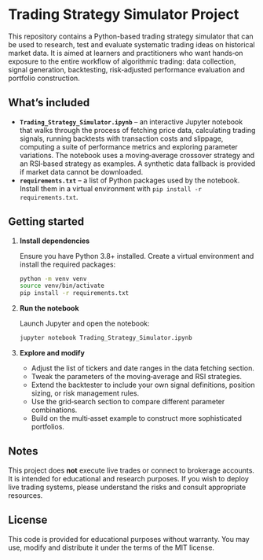 # Trading Strategy Simulator Project

This repository contains a Python-based trading strategy simulator that can be used to research, test and evaluate systematic trading ideas on historical market data.  It is aimed at learners and practitioners who want hands‑on exposure to the entire workflow of algorithmic trading: data collection, signal generation, backtesting, risk‑adjusted performance evaluation and portfolio construction.

## What’s included

- **`Trading_Strategy_Simulator.ipynb`** – an interactive Jupyter notebook that walks through the process of fetching price data, calculating trading signals, running backtests with transaction costs and slippage, computing a suite of performance metrics and exploring parameter variations.  The notebook uses a moving‑average crossover strategy and an RSI‑based strategy as examples.  A synthetic data fallback is provided if market data cannot be downloaded.
- **`requirements.txt`** – a list of Python packages used by the notebook.  Install them in a virtual environment with `pip install -r requirements.txt`.

## Getting started

1. **Install dependencies**

   Ensure you have Python 3.8+ installed.  Create a virtual environment and install the required packages:

   ```bash
   python -m venv venv
   source venv/bin/activate
   pip install -r requirements.txt
   ```

2. **Run the notebook**

   Launch Jupyter and open the notebook:

   ```bash
   jupyter notebook Trading_Strategy_Simulator.ipynb
   ```

3. **Explore and modify**

   - Adjust the list of tickers and date ranges in the data fetching section.
   - Tweak the parameters of the moving‑average and RSI strategies.
   - Extend the backtester to include your own signal definitions, position sizing, or risk management rules.
   - Use the grid‑search section to compare different parameter combinations.
   - Build on the multi‑asset example to construct more sophisticated portfolios.

## Notes

This project does **not** execute live trades or connect to brokerage accounts.  It is intended for educational and research purposes.  If you wish to deploy live trading systems, please understand the risks and consult appropriate resources.

## License

This code is provided for educational purposes without warranty.  You may use, modify and distribute it under the terms of the MIT license.